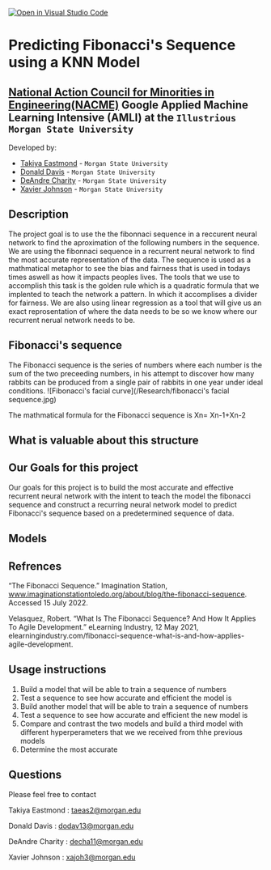 [![Open in Visual Studio Code](https://classroom.github.com/assets/open-in-vscode-c66648af7eb3fe8bc4f294546bfd86ef473780cde1dea487d3c4ff354943c9ae.svg)](https://classroom.github.com/online_ide?assignment_repo_id=8127899&assignment_repo_type=AssignmentRepo)
<!--
Name of your teams' final project
-->
# Predicting Fibonacci's Sequence using a KNN Model
## [National Action Council for Minorities in Engineering(NACME)](https://www.nacme.org) Google Applied Machine Learning Intensive (AMLI) at the `Illustrious Morgan State University`

<!--
List all of the members who developed the project and
link to each members respective GitHub profile
-->
Developed by: 
- [Takiya Eastmond](https://github.com/cbaker6) - `Morgan State University`
- [Donald Davis](https://github.com/cbaker6) - `Morgan State University` 
- [DeAndre Charity](https://github.com/deandre202) - `Morgan State University` 
- [Xavier Johnson](https://github.com/cbaker6) - `Morgan State University`

## Description
The project goal is to use the the fibonnaci sequence in a reccurent neural network to find the aproximation of the following numbers in the sequence. We are using the fibonnaci sequence in a recurrent neural network to find the most accurate representation of the data. The sequence is used as a mathmatical metaphor to see the bias and fairness that is used in todays times aswell as how it impacts peoples lives. The tools that we use to accomplish this task is the golden rule which is a quadratic formula that we implented to teach the network a pattern. In which it accomplises a divider for fairness. We are also using linear regression as a tool that will give us an exact reprosentation of where the data needs to be so we know where our recurrent nerual network needs to be.
<!--Give a short description on what your project accomplishes and what tools is uses. In addition, you can drop screenshots directly into your README file to add them to your README. Take these from your presentations. The project goal is to use the the fibonnaci sequence in a reccurent neural network to find the aproximation of the following numbers in the sequence. We are using the fibonnaci sequence in a recurrent neural network to find the most accurate representation of the data. The sequence is used as a mathmatical metaphor to see the bias and fairness that is used in todays times aswell as how it impacts peoples lives. The tools that we use to accomplish this task is the golden rule which is a quadratic formula that we implented to teach the network a pattern. In which it accomplises a divider for fairness. We are also using linear regression as a tool that will give us an exact reprosentation of where the data needs to be so we know where our recurrent nerual network needs to be...
-->
## Fibonacci's sequence
The Fibonacci sequence is the series of numbers where each number is the sum of the two preceeding numbers, in his attempt to discover how many rabbits can be produced from a single pair of rabbits in one year under ideal conditions.
![Fibonacci's facial curve](/Research/fibonacci's facial sequence.jpg)


The mathmatical formula for the Fibonacci sequence is Xn= Xn-1+Xn-2

## What is valuable about this structure

## Our Goals for this project
Our goals for this project is to build the most accurate and effective recurrent neural network with the intent to teach the model the fibonacci sequence and construct a recurring neural network model to predict Fibonacci's sequence based on a predetermined sequence of data.
## Models

## Refrences
“The Fibonacci Sequence.” Imagination Station, www.imaginationstationtoledo.org/about/blog/the-fibonacci-sequence. Accessed 15 July 2022.


Velasquez, Robert. “What Is The Fibonacci Sequence? And How It Applies To Agile Development.” eLearning Industry, 12 May 2021, elearningindustry.com/fibonacci-sequence-what-is-and-how-applies-agile-development.



## Usage instructions
<!--
Give details on how to install fork and install your project. You can get all of the python dependencies for your project by typing `pip3 freeze requirements.txt` on the system that runs your project. Add the generated `requirements.txt` to this repo.
-->
1. Build a model that will be able to train a sequence of numbers
2. Test a sequence to see how accurate and efficient the model is
3. Build another model that will be able to train a sequence of numbers
4. Test a sequence to see how accurate and efficient the new model is
5. Compare and contrast the two models and build a third model with different hyperperameters that we we received from thhe previous models
6. Determine the most accurate

## Questions
Please feel free to contact

Takiya Eastmond : taeas2@morgan.edu

Donald Davis : dodav13@morgan.edu

DeAndre Charity : decha11@morgan.edu

Xavier Johnson : xajoh3@morgan.edu
